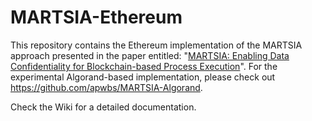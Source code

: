 # MARTSIA-Ethereum

This repository contains the Ethereum implementation of the MARTSIA approach presented in the paper entitled: "[MARTSIA: Enabling Data Confidentiality for Blockchain-based Process Execution](https://arxiv.org/abs/2303.17977)". For the experimental Algorand-based implementation, please check out https://github.com/apwbs/MARTSIA-Algorand. 

Check the Wiki for a detailed documentation.
